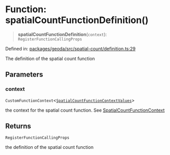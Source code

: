 # Function: spatialCountFunctionDefinition()

> **spatialCountFunctionDefinition**(`context`): `RegisterFunctionCallingProps`

Defined in: [packages/geoda/src/spatial-count/definition.ts:29](https://github.com/GeoDaCenter/openassistant/blob/0c688d870b87d67f5ae44bc9413af48292a3320a/packages/geoda/src/spatial-count/definition.ts#L29)

The definition of the spatial count function

## Parameters

### context

`CustomFunctionContext`\<[`SpatialCountFunctionContextValues`](../type-aliases/SpatialCountFunctionContextValues.md)\>

the context for the spatial count function. See [SpatialCountFunctionContext](../type-aliases/SpatialCountFunctionContext.md)

## Returns

`RegisterFunctionCallingProps`

the definition of the spatial count function
